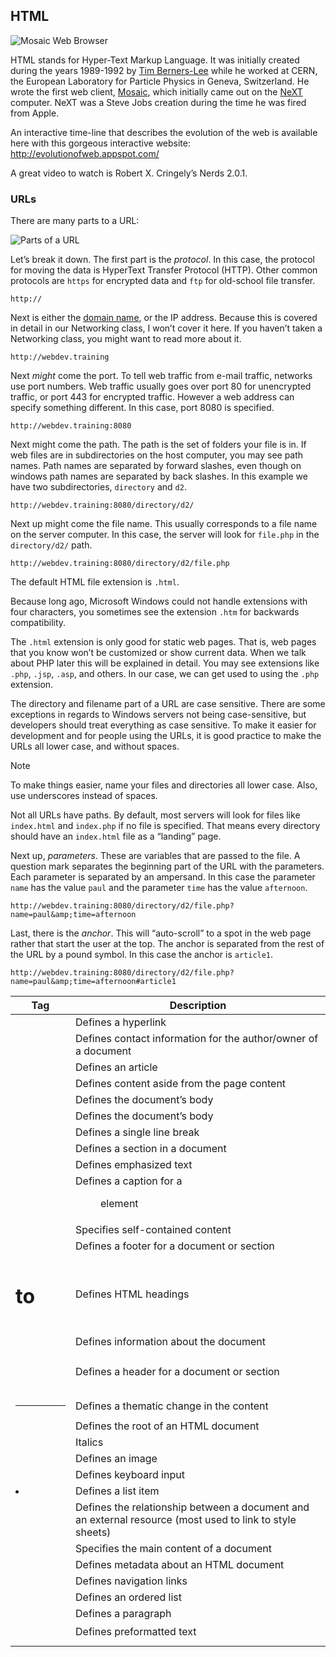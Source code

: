 ## HTML

![Mosaic Web Browser](https://web-development-class.readthedocs.io/en/latest/_images/mosaic.jpg)

HTML stands for Hyper-Text Markup Language. It was initially created during the years 1989-1992 
by [Tim Berners-Lee](http://en.wikipedia.org/wiki/Tim_Berners-Lee) while he worked at CERN, the 
European Laboratory for Particle Physics in Geneva, Switzerland. He wrote the first web client, 
[Mosaic](http://en.wikipedia.org/wiki/Mosaic_%28web_browser%29), which initially came out on the 
[NeXT](http://en.wikipedia.org/wiki/NeXT_Computer) computer. NeXT was a Steve Jobs creation 
during the time he was fired from Apple.

An interactive time-line that describes the evolution of the web is available
here with this gorgeous interactive website:
<http://evolutionofweb.appspot.com/>

A great video to watch is Robert X. Cringely’s Nerds 2.0.1.

### URLs

There are many parts to a URL:

![Parts of a URL](https://web-development-class.readthedocs.io/en/latest/_images/url.png)



Let’s break it down. The first part is the *protocol*. In this case, the protocol for moving the data is HyperText Transfer Protocol (HTTP). Other common protocols are `https` for encrypted data and `ftp` for old-school file transfer.

```
http://
```

Next is either the [domain name](http://en.wikipedia.org/wiki/Domain_Name_System), or the IP address. Because this is covered in detail in our Networking class, I won’t cover it here. If you haven’t taken a Networking class, you might want to read more about it.

```
http://webdev.training
```

Next *might* come the port. To tell web traffic from e-mail traffic, networks use port numbers. Web traffic usually goes over port 80 for unencrypted traffic, or port 443 for encrypted traffic. However a web address can specify something different. In this case, port 8080 is specified.

```
http://webdev.training:8080
```

Next might come the path. The path is the set of folders your file is in. If web files are in subdirectories on the host computer, you may see path names. Path names are separated by forward slashes, even though on windows path names are separated by back slashes. In this example we have two subdirectories, `directory` and `d2`.

```
http://webdev.training:8080/directory/d2/
```

Next up might come the file name. This usually corresponds to a file name on the server computer. In this case, the server will look for `file.php` in the `directory/d2/` path.

```
http://webdev.training:8080/directory/d2/file.php
```

The default HTML file extension is `.html`.

Because long ago, Microsoft Windows could not handle extensions with four characters, you sometimes see the extension `.htm` for backwards compatibility.

The `.html` extension is only good for static web pages. That is, web pages that you know won’t be customized or show current data. When we talk about PHP later this will be explained in detail. You may see extensions like `.php`, `.jsp`, `.asp`, and others. In our case, we can get used to using the `.php` extension.

The directory and filename part of a URL are case sensitive. There are some exceptions in regards to Windows servers not being case-sensitive, but developers should treat everything as case sensitive. To make it easier for development and for people using the URLs, it is good practice to make the URLs all lower case, and without spaces.

Note

To make things easier, name your files and directories all lower case. Also, use underscores instead of spaces.

Not all URLs have paths. By default, most servers will look for files like `index.html` and `index.php` if no file is specified. That means every directory should have an `index.html` file as a “landing” page.

Next up, *parameters*. These are variables that are passed to the file. A question mark separates the beginning part of the URL with the parameters. Each parameter is separated by an ampersand. In this case the parameter `name` has the value `paul` and the parameter `time` has the value `afternoon`.

```
http://webdev.training:8080/directory/d2/file.php?name=paul&amp;time=afternoon
```

Last, there is the *anchor*. This will “auto-scroll” to a spot in the web page rather that start the user at the top. The anchor is separated from the rest of the URL by a pound symbol. In this case the anchor is `article1`.

```
http://webdev.training:8080/directory/d2/file.php?name=paul&amp;time=afternoon#article1
```



| Tag          | Description                                                  |
| ------------ | ------------------------------------------------------------ |
| <a>          | Defines a hyperlink                                          |
| <address>    | Defines contact information for the author/owner of a document |
| <article>    | Defines an article                                           |
| <aside>      | Defines content aside from the page content                  |
| <b>          | Defines the document’s body                                  |
| <body>       | Defines the document’s body                                  |
| <br>         | Defines a single line break                                  |
| <div>        | Defines a section in a document                              |
| <em>         | Defines emphasized text                                      |
| <figcaption> | Defines a caption for a <figure> element                     |
| <figure>     | Specifies self-contained content                             |
| <footer>     | Defines a footer for a document or section                   |
| <h1> to <h6> | Defines HTML headings                                        |
| <head>       | Defines information about the document                       |
| <header>     | Defines a header for a document or section                   |
| <hr>         | Defines a thematic change in the content                     |
| <html>       | Defines the root of an HTML document                         |
| <i>          | Italics                                                      |
| <img>        | Defines an image                                             |
| <kbd>        | Defines keyboard input                                       |
| <li>         | Defines a list item                                          |
| <link>       | Defines the relationship between a document and an external resource (most used to link to style sheets) |
| <main>       | Specifies the main content of a document                     |
| <meta>       | Defines metadata about an HTML document                      |
| <nav>        | Defines navigation links                                     |
| <ol>         | Defines an ordered list                                      |
| <p>          | Defines a paragraph                                          |
| <pre>        | Defines preformatted text                                    |
| <script>     | Defines a client-side script                                 |
| <section>    | Defines a section in a document                              |
| <small>      | Defines smaller text                                         |
| <span>       | Defines a section in a document                              |
| <strong>     | Defines important text                                       |
| <style>      | Defines style information for a document                     |
| <sub>        | Defines subscripted text                                     |
| <summary>    | Defines a visible heading for a <details> element            |
| <sup>        | Superscripted text                                           |
| <title>      | Title for the document. Should be in head tag, shows up as title name but not on page. |
| <u>          | Underline                                                    |



## Tag Attributes



HTML tags can have attributes. For example, the <a> tag allows us to create links to other pages and websites:

&lt;a>My link</a>

We can specify not only the link text, but where the link goes:

&lt;a href="http://webdev.training">My link</a>



## Example Document Structure



```
!-- Basic 01_HTML document. Remove comments for your own document. -->

<!-- This says the document is an HTML5 document. -->
<!DOCTYPE html>

<!-- All the 01_HTML goes in the 01_HTML tags. We also tell the browser that the
     language of the document is English because of the "en". Go here:
     https://www.loc.gov/standards/iso639-2/php/code_list.php for a full list. -->
<html lang="en">

<!-- The head has meta-info about the document that doesn't show up on the
     document, but instead is about the document. Confusingly, many
     documents also have a "header" which is at the top of the document
     and totally different than the head. Also, HTTP, the way we transfer
     01_HTML over the internet, has its own 'head' section. -->
<head>
  <!-- Specify how the letters are encoded. For Cyrillic, Kanji, Spanish
       characters, etc. The world has mostly standardized on UTF-8, so
       you can use it for about anything.
       For more info on character sets, see:
       https://youtu.be/MijmeoH9LT4
       -->
  <meta charset="utf-8">

  <!-- The title is what will be used when you bookmark a site, or the text
       that's on the tab. -->
  <title>Sample HTML5 Document</title>

</head>

<!-- All things that appear in the document are in the body.
     A document should have only one head, and only one body. Don't put the
     head in the body, or the body on top of the head. That's just weird. -->
<body>
  <p>Sample Document</p>
</body>
</html>
```

##  

## Tables



| Tag     | Description                                                  |
| ------- | ------------------------------------------------------------ |
| <table> | Surrounds the entire table                                   |
| <tr>    | Surrounds cells in a row                                     |
| <td>    | Surrounds a cell. Can use attributes `rowspan` and `colspan` to span multiple rows or columns. |
| <th>    | Surrounds a header cell.                                     |
| <thead> | Optional, usually surrounds the header row(s)                |
| <tbody> | Optional, surrounds the main data rows                       |
| <tfoot> | Optional, surrounds the summary/footer rows                  |

## More Information

### Books, Books, and More Books

What we will learn in this class only scratches the surface of what there is to learn. Take time to look at the resources that are available at [Dunn Library](http://www.simpson.edu/library/). Search for HTML, HTML5, CSS, CSS3, and PHP. Spend some time in the library and bookstores to see what is available.

### Websites

I really like [W3Schools](http://w3schools.com">w3schools.com) for tutorials and as a reference on HTML and many other web technologies. Do note that they do not have anything to do with the W3C organization, and there is some hate for them on the Internet. Plus the “certifications” they sell for passing tests aren’t really worth anything.

### Viewing HTML

Did you know you can see the HTML of any web page? When a web page is up, right-click and select “view source” or type Ctrl-U. Is that too much HTML to wade through? Only want to see the HTML of a particular element? Right click on it and select “inspect element.” Browsers have a “debug” menu available by hitting the F12 key. Give it a try. Browsers offer many developer add-ons. For example, [Firebug](https://addons.mozilla.org/en-US/firefox/addon/firebug/) is a popular add-on for Firefox. The built-in tools are good enough I rarely use add-ons anymore, but you should know they are out there.

### Validating HTML

The [CSE HTML Validator](http://www.htmlvalidator.com/) is great for HTML work. You can use it to load a URL and check if for correctness. You can have it automatically check as you browse a website. It can even scan an entire website for errors in “batch” mode. CSE Validator has an option under “Tools” for “Pretty Print/Fix.” This will clean up the HTML formatting to make it easier to read. This can be useful in learning techniques to make your HTML readable and structured. If you don’t want to shell out money, you can few a page’s source, copy it, and then paste it into Introduce [W3C](http://validator.w3.org/) for validation. This isn’t as convenient, and you’ll lose time compared to HTML Validator, but it does work if you are on a budget.



### HTML Sample Document

```
<!DOCTYPE html>
<!-- Sample document by Paul Craven
     This is an 01_HTML comment.
     The browser ignores it.
     But a user could see it by doing 'view source'.
-->
<html lang="en">

  <head>
    <title>Example HTML Document</title>
  </head>

  <body>
    <h1>Example HTML Document</h1>
    <p>This document covers several standard elements of an HTML document.</p>
    <p>You can find a good explanation of these elements and more at
    <a href='http://www.w3schools.com/html/'>W3Schools</a>.</p>

    <h2>Basic Tags</h2>
    <p>This<br />shows<br />how<br />to<br />use<br />a<br />line<br />break<br />tag.</p>
    <p>This is <b>bold</b> text. This is <i>italicized</i> text.</p>
    <p>x<sup>2</sup> = 10</p>
    <p>This is formatted <kbd>in keyboard</kbd> style.</p>
    <pre>
    This is preformatted
    text that is displayed
    as-is.
    </pre>

    <h2>Lists</h2>

    <h3>Unordered lists</h3>
    <ul>
      <li>Item 1</li>
      <li>Item 2</li>
      <li>Item 3</li>
    </ul>

    <h3>Unordered lists</h3>
    <ol>
      <li>Item 1</li>
      <li>Item 2</li>
      <li>Item 3</li>
    </ol>

    <h2>Images</h2>
    <img alt='sample local image' src='myimage.jpg'>
    <br />
    <img alt='Simpson Logo' src='http://simpson.edu/wp-content/themes/simpson/assets/img/logo-desktop.png'>
    <br />
    <img alt='Simpson Logo Big'
         src='http://simpson.edu/wp-content/themes/simpson/assets/img/logo-desktop.png'
         width='600'>

    <h2>Tables</h2>
    <table>
      <tr>
        <th>Heading 1</th>
        <th>Heading 2</th>
        <th>Heading 3</th>
      </tr>
      <tr>
        <td>Cell 1</td>
        <td>Cell 2</td>
        <td>Cell 3</td>
      </tr>
      <tr>
        <td colspan='2'>Cell 1</td>
        <td>Cell 3</td>
      </tr>
    </table>

    <h2>HTML Entities</h2>

    <p>Ampersand: &amp;</p>
    <p>Less than: &lt;</p>
    <p>Greater than: &gt;</p>
    <p>Copyright: &copy;</p>
    <p>None-breaking space: These&nbsp;words&nbsp;won't&nbsp;wrap.</p>

    <h2>Forms</h2>
    <form action='processing_page.html'>
      Text field: <input name='sample_text_field' type='text'><br/>
      Password field: <input name='password' type='password'><br/>
      <input name="buttonset" value="1" type="radio"> Radio button 1<br/>
      <input name="buttonset" value="2" type="radio"> Radio button 2<br/>
      <input name="buttonset" value="1" type="checkbox"> Check box 1<br/>
      <input name="buttonset" value="2" type="checkbox"> Check box 2<br/>
      <input type="submit">
    </form>
  </body>

</html>
```
